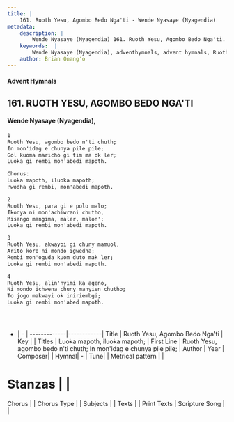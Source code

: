 ```yaml
---
title: |
    161. Ruoth Yesu, Agombo Bedo Nga'ti - Wende Nyasaye (Nyagendia)
metadata:
    description: |
        Wende Nyasaye (Nyagendia) 161. Ruoth Yesu, Agombo Bedo Nga'ti. Ruoth Yesu, agombo bedo n'ti chuth;  In mon'idag e chunya pile pile;  Gol kuoma maricho gi tim ma ok ler;  Luoka gi rembi mon'abedi mapoth.  Chorus: Luoka mapoth, iluoka mapoth;  Pwodha gi rembi, mon'abedi mapoth.  
    keywords:  |
        Wende Nyasaye (Nyagendia), adventhymnals, advent hymnals, Ruoth Yesu, Agombo Bedo Nga'ti, Ruoth Yesu, agombo bedo n'ti chuth;  In mon'idag e chunya pile pile; . Luoka mapoth, iluoka mapoth; 
    author: Brian Onang'o
---
```


#### Advent Hymnals
## 161. RUOTH YESU, AGOMBO BEDO NGA'TI
####  Wende Nyasaye (Nyagendia),

```txt
1
Ruoth Yesu, agombo bedo n'ti chuth; 
In mon'idag e chunya pile pile; 
Gol kuoma maricho gi tim ma ok ler; 
Luoka gi rembi mon'abedi mapoth.

Chorus:
Luoka mapoth, iluoka mapoth; 
Pwodha gi rembi, mon'abedi mapoth.

2
Ruoth Yesu, para gi e polo malo; 
Ikonya ni mon'achiwrani chutho, 
Misango mangima, maler, malon'; 
Luoka gi rembi mon'abedi mapoth.

3
Ruoth Yesu, akwayoi gi chuny mamuol, 
Arito koro ni mondo igwedha; 
Rembi mon'oguda kuom duto mak ler; 
Luoka gi rembi mon'abedi mapoth.

4
Ruoth Yesu, alin'nyimi ka ageno,
Ni mondo ichwena chuny manyien chutho; 
To jogo makwayi ok iniriembgi; 
Luoka gi rembi mon'abed mapoth.





```

- |   -  |
-------------|------------|
Title | Ruoth Yesu, Agombo Bedo Nga'ti |
Key |  |
Titles | Luoka mapoth, iluoka mapoth;  |
First Line | Ruoth Yesu, agombo bedo n'ti chuth;  In mon'idag e chunya pile pile;  |
Author | 
Year | 
Composer| |
Hymnal|  - |
Tune|  |
Metrical pattern | |
# Stanzas |  |
Chorus |  |
Chorus Type |  |
Subjects | |
Texts |  |
Print Texts | 
Scripture Song |  |
    
